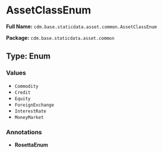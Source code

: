 # AssetClassEnum

**Full Name:** `cdm.base.staticdata.asset.common.AssetClassEnum`

**Package:** `cdm.base.staticdata.asset.common`

## Type: Enum

### Values

- `Commodity`
- `Credit`
- `Equity`
- `ForeignExchange`
- `InterestRate`
- `MoneyMarket`
### Annotations

- **RosettaEnum**

